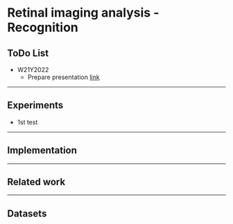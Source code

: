 # Retinal imaging analysis - Recognition

## ToDo List
- W21Y2022
  - Prepare presentation [link](xxx)

---

## Experiments
- 1st test 

---

## Implementation

---

## Related work

---

## Datasets
